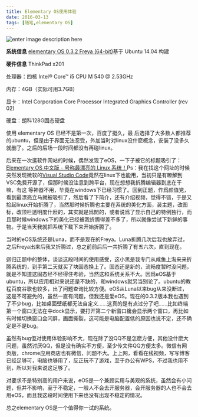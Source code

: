 ```yaml
---
title: Elementary OS使用体验
date: 2016-03-13
tags: [随笔,elementary OS]
---
```

![enter image description here](https://cloud.githubusercontent.com/assets/17524418/13726468/a7485ca8-e903-11e5-9b4d-f65a8e09d0b3.png)

**系统信息**
[elementary OS 0.3.2 Freya (64-bit)](https://elementary.io)基于 Ubuntu 14.04 构建

**硬件信息**
ThinkPad x201

处理器：四核 Intel® Core™ i5 CPU M 540  @ 2.53GHz

内存：4GB（实际可用3.7GB）

显卡：Intel Corporation Core Processor Integrated Graphics Controller (rev 02)

硬盘：朗科128G固态硬盘
<!--more-->
使用 elementary OS 已经不是第一次，百度了挺久，最 后选择了大多数人都推荐的ubuntu，但是由于界面无法忍受，外加当时对linux没什麽概念，安装了没多久就删了。之后的后场一段时间都没有再碰linux。

后来在一次逛软件网站的时候，偶然发现了eOS，一下子被它的标题吸引了：[Elementary OS 中文版 - 号称最漂亮的 Linux 系统！](http://www.iplaysoft.com/elementary-os.html)Ps：我在找这个网址的时候突然发现微软的[Visual Studio Code](https://code.visualstudio.com/)竟然在linux下也能用，当初只是有瞭解到VSC免费开源了，但那时候没注意到跨平台，现在想想我折腾编辑器到底在干嘛，有这 等神器不用，毕竟在windows下已经习惯了。回到正题，作爲颜值党，看到最漂亮立马就被吸引了，然后看了下简介，还有介绍视频，觉得不错，于是又捡起linux开始折腾了，当然那时候折腾也主要在系统的美化方面，装主题，改图标，改顶栏透明度什麽的，其实就是爲閒的，或者说爲了显示自己的特例独行，而且那时候windows下的美化已经被我折腾得差不多了，所以就像尝试下新鲜的事物。于是当天我就把系统下载下来开始折腾了。

当时的eOS系统还是Luna，而不是现在的Freya。Luna折腾几次后我也放弃过，之后Freya出来后我又折腾过，总之前前后后一共折腾了有五六次，直到现在。

迴归正题中的整体，谈谈这段时间的使用感受，这小黑是我专门从咸鱼上淘来来折腾系统的，到手第二天就买了块固态换上了。固态还是新的，流畅度暂时没问题，就是不知道这固态经不经得住考验，当然这和系统关系不大。因爲eOS基于ubuntu，所以应用相对来说还是不缺的，和windows就另当别论了。ubuntu的教程百度谷歌也较多，出了问题查询比较方便。eOS从Luna以来bug从来没断过，这是不可避免的，虽然一直有问题，但我还是爱eOS。现在的0.3.2版本我也遇到了不少bug，比如桌面壁纸都无法自定义......这真的是有点过分了吧……比如终端第一个窗口无法在中dock显示，要打开第二个新窗口纔会显示两个窗口，再比如有时候切换窗口会闪屏，画面撕裂，这可能是电脑配置低的原因也说不定，还不确定是不是bug。

虽然有bug但对使用体验影响不大，现在除了没QQ不是怎麽方便，其他没什麽大问题，虽然讨厌QQ，但是没有确实不方便，至少传文件QQ方便太多。微信有网页版，chrome应用商店也有微信，问题不大。上上网，看看在线视频，写写博客已经足够可，电脑也够用了，反正玩不了游戏，至于办公有WPS，不过我也用不到，所以对我来说这足够了。

对要求不是特别高的用户来说，eOS是一个兼顾实用与美观的系统，虽然会有小问题，但并不影响，至于不稳定，一般人不会去开服务器，会开服务器的人也不会去用eOS，而且我这段时间使用下来也没有出现不稳定的情况。

总之elementary OS是一个值得你一试的系统。